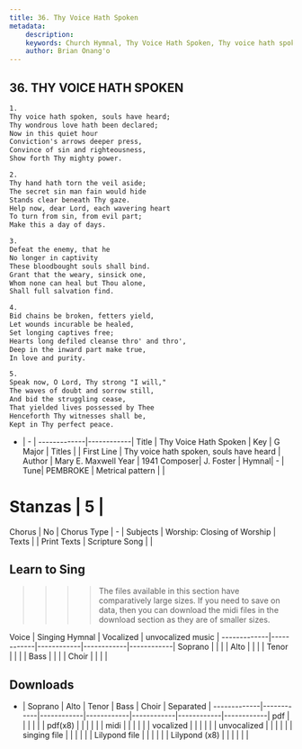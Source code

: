 ```yaml
---
title: 36. Thy Voice Hath Spoken
metadata:
    description: 
    keywords: Church Hymnal, Thy Voice Hath Spoken, Thy voice hath spoken, souls have heard, 
    author: Brian Onang'o
---
```



## 36. THY VOICE HATH SPOKEN

```txt
1.
Thy voice hath spoken, souls have heard; 
Thy wondrous love hath been declared; 
Now in this quiet hour 
Conviction's arrows deeper press, 
Convince of sin and righteousness, 
Show forth Thy mighty power. 

2.
Thy hand hath torn the veil aside; 
The secret sin man fain would hide 
Stands clear beneath Thy gaze. 
Help now, dear Lord, each wavering heart 
To turn from sin, from evil part; 
Make this a day of days. 

3.
Defeat the enemy, that he 
No longer in captivity 
These bloodbought souls shall bind. 
Grant that the weary, sinsick one, 
Whom none can heal but Thou alone, 
Shall full salvation find. 

4.
Bid chains be broken, fetters yield, 
Let wounds incurable be healed, 
Set longing captives free; 
Hearts long defiled cleanse thro' and thro', 
Deep in	the inward part make true, 
In love and purity. 

5.
Speak now, O Lord, Thy strong "I will," 
The waves of doubt and sorrow still, 
And bid the struggling cease, 
That yielded lives possessed by Thee 
Henceforth Thy witnesses shall be, 
Kept in Thy perfect peace.

```

- |   -  |
-------------|------------|
Title | Thy Voice Hath Spoken |
Key | G Major |
Titles |  |
First Line | Thy voice hath spoken, souls have heard |
Author | Mary E. Maxwell
Year | 1941
Composer| J. Foster |
Hymnal|  - |
Tune| PEMBROKE |
Metrical pattern | |
# Stanzas | 5 |
Chorus | No |
Chorus Type | - |
Subjects | Worship: Closing of Worship |
Texts |  |
Print Texts | 
Scripture Song |  |
  
## Learn to Sing

>>>> The files available in this section have comparatively large sizes. If you need to save on data, then you can download the midi files in the download section as they are of smaller sizes.

Voice |  Singing Hymnal | Vocalized | unvocalized music |
-------------|------------|------------|------------|------------|
Soprano | | | |
Alto | | | |
Tenor | | | |
Bass | | | |
Choir | | | |

## Downloads

- |  Soprano | Alto | Tenor | Bass | Choir | Separated |
-------------|------------|------------|------------|------------|------------|------------|
pdf | | | | | |
pdf(x8) | | | | | |
midi | | | | | |
vocalized | | | | | |
unvocalized | | | | | |
singing file | | | | | |
Lilypond file | | | | | |
Lilypond (x8) | | | | | |
  